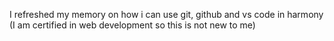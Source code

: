 I refreshed my memory on how i can use git, github and vs code in harmony (I am certified in web development so this is not new to me)
